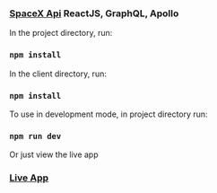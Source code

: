 ### [SpaceX Api](https://docs.spacexdata.com/) ReactJS, GraphQL, Apollo

In the project directory, run:

### `npm install`

In the client directory, run:

### `npm install`

To use in development mode, in project directory run:

### `npm run dev`

Or just view the live app

### [Live App](http://toni-spacex.herokuapp.com/)